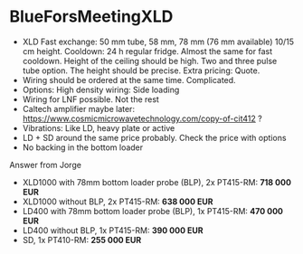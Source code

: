 # BlueForsMeetingXLD


- XLD Fast exchange: 50 mm tube, 58 mm, 78 mm (76 mm available) 10/15 cm height. Cooldown: 24 h regular fridge. Almost the same for fast cooldown. Height of the ceiling should be high. Two and three pulse tube option. The height should be precise. Extra pricing: Quote.
- Wiring should be ordered at the same time. Complicated. 
- Options: High density wiring: Side loading
- Wiring for LNF possible. Not the rest
- Caltech amplifier maybe later: https://www.cosmicmicrowavetechnology.com/copy-of-cit412  ?
- Vibrations: Like LD, heavy plate or active
- LD + SD around the same price probably. Check the price with options
- No backing in the bottom loader



Answer from Jorge

- XLD1000 with 78mm bottom loader probe (BLP), 2x PT415-RM: **718 000 EUR**
- XLD1000 without BLP, 2x PT415-RM: **638 000 EUR**
- LD400 with 78mm bottom loader probe (BLP), 1x PT415-RM: **470 000 EUR**
- LD400 without BLP, 1x PT415-RM: **390 000 EUR**
- SD, 1x PT410-RM: **255 000 EUR**


  